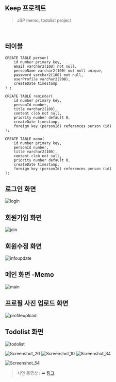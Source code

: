 ## Keep 프로젝트
> JSP memo, todolist project
</br>




테이블
-------
```
CREATE TABLE person(
	id number primary key,  
    email varchar2(100) not null,
    personName varchar2(100) not null unique,
    password varchar2(100) not null,
    userProfile varchar2(200),
    createDate timestamp
) ;

CREATE TABLE reminder(
	id number primary key,
    personId number,
    title varchar2(100),
    content clob not null, 
    priority number default 0,
    createDate timestamp,
    foreign key (personId) references person (id)
);

CREATE TABLE memo(
	id number primary key,
    personId number,
    title varchar2(100),
    content clob not null, 
    priority number default 0,
    createDate timestamp,
    foreign key (personId) references person (id)
);

```




로그인 화면
---------
![login](https://user-images.githubusercontent.com/59248999/87846004-9a5d9600-c907-11ea-8027-edde6d5014e3.png)
<br>


회원가입 화면
-----------
![join](https://user-images.githubusercontent.com/59248999/87901649-901bd300-ca92-11ea-91ae-acc816e66c3a.png)
<br>


회원수정 화면
-----------
![infoupdate](https://user-images.githubusercontent.com/59248999/87901671-9e69ef00-ca92-11ea-963f-cc3c36cafb9b.png)
<br>


메인 화면 -Memo
-----------
![main](https://user-images.githubusercontent.com/59248999/87901675-a033b280-ca92-11ea-9c81-24a4a3a9e37e.png)
<br>


프로필 사진 업로드 화면
----------
![profileupload](https://user-images.githubusercontent.com/59248999/87901678-a164df80-ca92-11ea-98c6-19c2f327fed0.png)
<br>

Todolist 화면
------------
![todolist](https://user-images.githubusercontent.com/59248999/87901682-a2960c80-ca92-11ea-959a-3a217cc0452f.png)


![Screenshot_20](https://user-images.githubusercontent.com/59248999/88126991-ad28e100-cc0d-11ea-8bb1-58fd4fdcc3ae.png)
![Screenshot_10](https://user-images.githubusercontent.com/59248999/88127051-caf64600-cc0d-11ea-987a-9a7c371fbedd.png)
![Screenshot_34](https://user-images.githubusercontent.com/59248999/88127087-dba6bc00-cc0d-11ea-8db9-fbaa5034091d.png)

![Screenshot_54](https://user-images.githubusercontent.com/59248999/88127141-f5480380-cc0d-11ea-9abd-71e21b4531de.png)



> 시연 동영상 : ➡️ [링크](https://www.youtube.com/watch?v=oulEecwtBwM)

